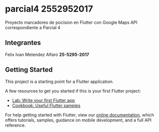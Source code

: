 # parcial4 2552952017

Proyecto marcadores de pocision en Flutter con Google Maps API correspondiente a Parcial 4

## Integrantes

<p>Felix Ivan Melendez Alfaro   <Strong>25-5295-2017</Strong></p>

## Getting Started

This project is a starting point for a Flutter application.

A few resources to get you started if this is your first Flutter project:

- [Lab: Write your first Flutter app](https://flutter.dev/docs/get-started/codelab)
- [Cookbook: Useful Flutter samples](https://flutter.dev/docs/cookbook)

For help getting started with Flutter, view our
[online documentation](https://flutter.dev/docs), which offers tutorials,
samples, guidance on mobile development, and a full API reference.

